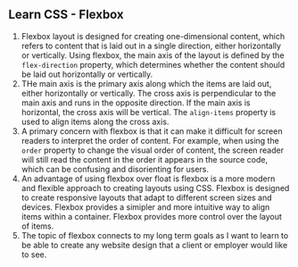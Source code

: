 ## Learn CSS - Flexbox

1. Flexbox layout is designed for creating one-dimensional content, which refers to content that is laid out in a single direction, either horizontally or vertically. Using flexbox, the main axis of the layout is defined by the `flex-direction` property, which determines whether the content should be laid out horizontally or vertically.
2. THe main axis is the primary axis along which the items are laid out, either horizontally or vertically. The cross axis is perpendicular to the main axis and runs in the opposite direction. If the main axis is horizontal, the cross axis will be vertical. The `align-items` property is used to align items along the cross axis.
3. A primary concern with flexbox is that it can make it difficult for screen readers to interpret the order of content. For example, when using the `order` property to change the visual order of content, the screen reader will still read the content in the order it appears in the source code, which can be confusing and disorienting for users.
4. An advantage of using flexbox over float is flexbox is a more modern and flexible approach to creating layouts using CSS. Flexbox is designed to create responsive layouts that adapt to different screen sizes and devices. Flexbox provides a simipler and more intuitive way to align items within a container. Flexbox provides more control over the layout of items.
5. The topic of flexbox connects to my long term goals as I want to learn to be able to create any website design that a client or employer would like to see.

